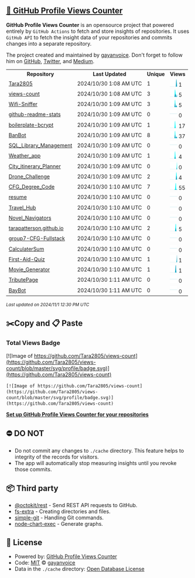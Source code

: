 ## [🚀 GitHub Profile Views Counter](https://github.com/gayanvoice/github-profile-views-counter)
**GitHub Profile Views Counter** is an opensource project that powered entirely by  `GitHub Actions` to fetch and store insights of repositories.
It uses `GitHub API` to fetch the insight data of your repositories and commits changes into a separate repository.

The project created and maintained by [gayanvoice](https://github.com/gayanvoice). Don't forget to follow him on [GitHub](https://github.com/gayanvoice), [Twitter](https://twitter.com/gayanvoice), and [Medium](https://gayanvoice.medium.com/).

<table>
	<tr>
		<th>
			Repository
		</th>
		<th>
			Last Updated
		</th>
		<th>
			Unique
		</th>
		<th>
			Views
		</th>
	</tr>
	<tr>
		<td>
			<a href="https://github.com/Tara2805/views-count/tree/master/readme/698130765/year.md">
				Tara2805
			</a>
		</td>
		<td>
			2024/10/30 1:08 AM UTC
		</td>
		<td>
			1
		</td>
		<td>
			<img alt="Response time graph" src="https://github.com/Tara2805/views-count/raw/master/graph/698130765/small/year.png" height="20"> 1
		</td>
	</tr>
	<tr>
		<td>
			<a href="https://github.com/Tara2805/views-count/tree/master/readme/827282764/year.md">
				views-count
			</a>
		</td>
		<td>
			2024/10/30 1:08 AM UTC
		</td>
		<td>
			3
		</td>
		<td>
			<img alt="Response time graph" src="https://github.com/Tara2805/views-count/raw/master/graph/827282764/small/year.png" height="20"> 5
		</td>
	</tr>
	<tr>
		<td>
			<a href="https://github.com/Tara2805/views-count/tree/master/readme/827259573/year.md">
				Wifi-Sniffer
			</a>
		</td>
		<td>
			2024/10/30 1:09 AM UTC
		</td>
		<td>
			3
		</td>
		<td>
			<img alt="Response time graph" src="https://github.com/Tara2805/views-count/raw/master/graph/827259573/small/year.png" height="20"> 5
		</td>
	</tr>
	<tr>
		<td>
			<a href="https://github.com/Tara2805/views-count/tree/master/readme/827272077/year.md">
				github-readme-stats
			</a>
		</td>
		<td>
			2024/10/30 1:09 AM UTC
		</td>
		<td>
			0
		</td>
		<td>
			<img alt="Response time graph" src="https://github.com/Tara2805/views-count/raw/master/graph/827272077/small/year.png" height="20"> 0
		</td>
	</tr>
	<tr>
		<td>
			<a href="https://github.com/Tara2805/views-count/tree/master/readme/825053052/year.md">
				boilerplate-bcrypt
			</a>
		</td>
		<td>
			2024/10/30 1:09 AM UTC
		</td>
		<td>
			1
		</td>
		<td>
			<img alt="Response time graph" src="https://github.com/Tara2805/views-count/raw/master/graph/825053052/small/year.png" height="20"> 17
		</td>
	</tr>
	<tr>
		<td>
			<a href="https://github.com/Tara2805/views-count/tree/master/readme/823512578/year.md">
				BanBot
			</a>
		</td>
		<td>
			2024/10/30 1:09 AM UTC
		</td>
		<td>
			8
		</td>
		<td>
			<img alt="Response time graph" src="https://github.com/Tara2805/views-count/raw/master/graph/823512578/small/year.png" height="20"> 37
		</td>
	</tr>
	<tr>
		<td>
			<a href="https://github.com/Tara2805/views-count/tree/master/readme/816225463/year.md">
				SQL_Library_Management
			</a>
		</td>
		<td>
			2024/10/30 1:09 AM UTC
		</td>
		<td>
			0
		</td>
		<td>
			<img alt="Response time graph" src="https://github.com/Tara2805/views-count/raw/master/graph/816225463/small/year.png" height="20"> 0
		</td>
	</tr>
	<tr>
		<td>
			<a href="https://github.com/Tara2805/views-count/tree/master/readme/815561041/year.md">
				Weather_app
			</a>
		</td>
		<td>
			2024/10/30 1:09 AM UTC
		</td>
		<td>
			1
		</td>
		<td>
			<img alt="Response time graph" src="https://github.com/Tara2805/views-count/raw/master/graph/815561041/small/year.png" height="20"> 4
		</td>
	</tr>
	<tr>
		<td>
			<a href="https://github.com/Tara2805/views-count/tree/master/readme/815554607/year.md">
				City_itinerary_Planner
			</a>
		</td>
		<td>
			2024/10/30 1:09 AM UTC
		</td>
		<td>
			0
		</td>
		<td>
			<img alt="Response time graph" src="https://github.com/Tara2805/views-count/raw/master/graph/815554607/small/year.png" height="20"> 0
		</td>
	</tr>
	<tr>
		<td>
			<a href="https://github.com/Tara2805/views-count/tree/master/readme/815549109/year.md">
				Drone_Challenge
			</a>
		</td>
		<td>
			2024/10/30 1:09 AM UTC
		</td>
		<td>
			2
		</td>
		<td>
			<img alt="Response time graph" src="https://github.com/Tara2805/views-count/raw/master/graph/815549109/small/year.png" height="20"> 4
		</td>
	</tr>
	<tr>
		<td>
			<a href="https://github.com/Tara2805/views-count/tree/master/readme/814704930/year.md">
				CFG_Degree_Code
			</a>
		</td>
		<td>
			2024/10/30 1:10 AM UTC
		</td>
		<td>
			7
		</td>
		<td>
			<img alt="Response time graph" src="https://github.com/Tara2805/views-count/raw/master/graph/814704930/small/year.png" height="20"> 55
		</td>
	</tr>
	<tr>
		<td>
			<a href="https://github.com/Tara2805/views-count/tree/master/readme/698182249/year.md">
				resume
			</a>
		</td>
		<td>
			2024/10/30 1:10 AM UTC
		</td>
		<td>
			0
		</td>
		<td>
			<img alt="Response time graph" src="https://github.com/Tara2805/views-count/raw/master/graph/698182249/small/year.png" height="20"> 0
		</td>
	</tr>
	<tr>
		<td>
			<a href="https://github.com/Tara2805/views-count/tree/master/readme/741956451/year.md">
				Travel_Hub
			</a>
		</td>
		<td>
			2024/10/30 1:10 AM UTC
		</td>
		<td>
			0
		</td>
		<td>
			<img alt="Response time graph" src="https://github.com/Tara2805/views-count/raw/master/graph/741956451/small/year.png" height="20"> 0
		</td>
	</tr>
	<tr>
		<td>
			<a href="https://github.com/Tara2805/views-count/tree/master/readme/814687995/year.md">
				Novel_Navigators
			</a>
		</td>
		<td>
			2024/10/30 1:10 AM UTC
		</td>
		<td>
			0
		</td>
		<td>
			<img alt="Response time graph" src="https://github.com/Tara2805/views-count/raw/master/graph/814687995/small/year.png" height="20"> 0
		</td>
	</tr>
	<tr>
		<td>
			<a href="https://github.com/Tara2805/views-count/tree/master/readme/698104324/year.md">
				tarapatterson.github.io
			</a>
		</td>
		<td>
			2024/10/30 1:10 AM UTC
		</td>
		<td>
			2
		</td>
		<td>
			<img alt="Response time graph" src="https://github.com/Tara2805/views-count/raw/master/graph/698104324/small/year.png" height="20"> 5
		</td>
	</tr>
	<tr>
		<td>
			<a href="https://github.com/Tara2805/views-count/tree/master/readme/825048188/year.md">
				group7-CFG-Fullstack
			</a>
		</td>
		<td>
			2024/10/30 1:10 AM UTC
		</td>
		<td>
			0
		</td>
		<td>
			<img alt="Response time graph" src="https://github.com/Tara2805/views-count/raw/master/graph/825048188/small/year.png" height="20"> 0
		</td>
	</tr>
	<tr>
		<td>
			<a href="https://github.com/Tara2805/views-count/tree/master/readme/796346104/year.md">
				CalculaterSum
			</a>
		</td>
		<td>
			2024/10/30 1:10 AM UTC
		</td>
		<td>
			0
		</td>
		<td>
			<img alt="Response time graph" src="https://github.com/Tara2805/views-count/raw/master/graph/796346104/small/year.png" height="20"> 0
		</td>
	</tr>
	<tr>
		<td>
			<a href="https://github.com/Tara2805/views-count/tree/master/readme/787355501/year.md">
				First-Aid-Quiz
			</a>
		</td>
		<td>
			2024/10/30 1:10 AM UTC
		</td>
		<td>
			1
		</td>
		<td>
			<img alt="Response time graph" src="https://github.com/Tara2805/views-count/raw/master/graph/787355501/small/year.png" height="20"> 1
		</td>
	</tr>
	<tr>
		<td>
			<a href="https://github.com/Tara2805/views-count/tree/master/readme/787331288/year.md">
				Movie_Generator
			</a>
		</td>
		<td>
			2024/10/30 1:10 AM UTC
		</td>
		<td>
			1
		</td>
		<td>
			<img alt="Response time graph" src="https://github.com/Tara2805/views-count/raw/master/graph/787331288/small/year.png" height="20"> 1
		</td>
	</tr>
	<tr>
		<td>
			<a href="https://github.com/Tara2805/views-count/tree/master/readme/783743308/year.md">
				TributePage
			</a>
		</td>
		<td>
			2024/10/30 1:11 AM UTC
		</td>
		<td>
			0
		</td>
		<td>
			<img alt="Response time graph" src="https://github.com/Tara2805/views-count/raw/master/graph/783743308/small/year.png" height="20"> 0
		</td>
	</tr>
	<tr>
		<td>
			<a href="https://github.com/Tara2805/views-count/tree/master/readme/750768610/year.md">
				BayBot
			</a>
		</td>
		<td>
			2024/10/30 1:11 AM UTC
		</td>
		<td>
			0
		</td>
		<td>
			<img alt="Response time graph" src="https://github.com/Tara2805/views-count/raw/master/graph/750768610/small/year.png" height="20"> 0
		</td>
	</tr>
</table>

<small><i>Last updated on 2024/11/1 12:30 PM UTC</i></small>

## ✂️Copy and 📋 Paste
### Total Views Badge
[![Image of https://github.com/Tara2805/views-count](https://github.com/Tara2805/views-count/blob/master/svg/profile/badge.svg)](https://github.com/Tara2805/views-count)

```readme
[![Image of https://github.com/Tara2805/views-count](https://github.com/Tara2805/views-count/blob/master/svg/profile/badge.svg)](https://github.com/Tara2805/views-count)
```
[**Set up GitHub Profile Views Counter for your repositories**](https://github.com/gayanvoice/github-profile-views-counter)
## ⛔ DO NOT
- Do not commit any changes to `./cache` directory. This feature helps to integrity of the records for visitors.
- The app will automatically stop measuring insights until you revoke those commits.
## 📦 Third party

- [@octokit/rest](https://www.npmjs.com/package/@octokit/rest) - Send REST API requests to GitHub.
- [fs-extra](https://www.npmjs.com/package/fs-extra) - Creating directories and files.
- [simple-git](https://www.npmjs.com/package/simple-git) - Handling Git commands.
- [node-chart-exec](https://www.npmjs.com/package/node-chart-exec) - Generate graphs.
## 📄 License
- Powered by: [GitHub Profile Views Counter](https://github.com/gayanvoice/github-profile-views-counter)
- Code: [MIT](./LICENSE) © [gayanvoice](https://github.com/gayanvoice)
- Data in the `./cache` directory: [Open Database License](https://opendatacommons.org/licenses/odbl/1-0/)